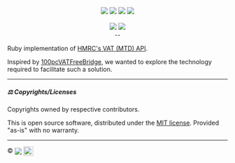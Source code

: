 <div align="center">
  <img src="https://img.shields.io/github/downloads/richpeck/vat-mtd/total?style=flat-square" />
  <img src="https://img.shields.io/github/repo-size/richpeck/vat-mtd?logoColor=00FF00&style=flat-square" />
  <img src="https://img.shields.io/github/languages/top/richpeck/vat-mtd?logoColor=00FF00&style=flat-square" />
  <img src="https://img.shields.io/github/stars/richpeck/vat-mtd?style=flat-square" />
  <br /><br />
  <img src="https://img.shields.io/github/license/richpeck/vat-mtd?style=flat-square" />
  <img src="https://img.shields.io/github/issues-raw/richpeck/vat-mtd?style=flat-square" />
</div>
<div align="center">--</div>

Ruby implementation of [HMRC's VAT (MTD) API](https://developer.service.hmrc.gov.uk/api-documentation/docs/api/service/vat-api/1.0).

Inspired by [100pcVATFreeBridge](http://www.comsci.co.uk/100PcVatFreeBridge.html), we wanted to explore the technology required to facilitate such a solution.

---

##### ⚖️ Copyrights/Licenses

Copyrights owned by respective contributors.

This is open source software, distributed under the [MIT license](/richpeck/vat-mtd/blob/master/LICENSE). Provided "as-is" with no warranty.

---

©️ <a href="http://www.frontlineutilities.co.uk" title="Frontline Utilities LTD"><img src="https://i.imgur.com/xwejn02.jpg" align="absmiddle" /></a> <a href="https://www.github.com/richpeck" title="Richard Peck"><img src="https://avatars2.githubusercontent.com/u/1104431?v=3&s=460" height="22" align="absmiddle" /></a>
